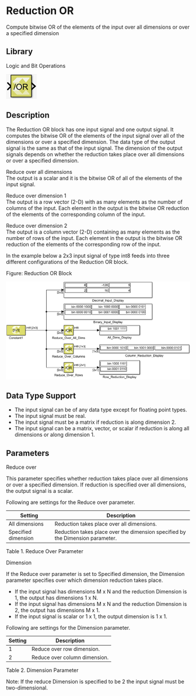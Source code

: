# Reduction OR

Compute bitwise OR of the elements of the input over all dimensions or
over a specified dimension

## Library

Logic and Bit Operations

![](./Images/rmt1532106555838.png)

## Description

The Reduction OR block has one input signal and one output signal. It
computes the bitwise OR of the elements of the input signal over all of
the dimensions or over a specified dimension. The data type of the
output signal is the same as that of the input signal. The dimension of
the output signals depends on whether the reduction takes place over all
dimensions or over a specified dimension.

Reduce over all dimensions  
The output is a scalar and it is the bitwise OR of all of the elements
of the input signal.

Reduce over dimension 1  
The output is a row vector (2-D) with as many elements as the number of
columns of the input. Each element in the output is the bitwise OR
reduction of the elements of the corresponding column of the input.

Reduce over dimension 2  
The output is a column vector (2-D) containing as many elements as the
number of rows of the input. Each element in the output is the bitwise
OR reduction of the elements of the corresponding row of the input.

In the example below a 2x3 input signal of type int8 feeds into three
different configurations of the Reduction OR block.

Figure: Reduction OR Block

![](./Images/nck1532106555832.png)

## Data Type Support

- The input signal can be of any data type except for floating point
  types.
- The input signal must be real.
- The input signal must be a matrix if reduction is along dimension 2.
- The input signal can be a matrix, vector, or scalar if reduction is
  along all dimensions or along dimension 1.

## Parameters

Reduce over

This parameter specifies whether reduction takes place over all
dimensions or over a specified dimension. If reduction is specified over
all dimensions, the output signal is a scalar.

Following are settings for the Reduce over parameter.

| Setting             | Description                                                                    |
|---------------------|--------------------------------------------------------------------------------|
| All dimensions      | Reduction takes place over all dimensions.                                     |
| Specified dimension | Reduction takes place over the dimension specified by the Dimension parameter. |

Table 1. Reduce Over Parameter

Dimension

If the Reduce over parameter is set to Specified dimension, the
Dimension parameter specifies over which dimension reduction takes
place.

- If the input signal has dimensions M x N and the reduction Dimension
  is 1, the output has dimensions 1 x N.
- If the input signal has dimensions M x N and the reduction Dimension
  is 2, the output has dimensions M x 1.
- If the input signal is scalar or 1 x 1, the output dimension is 1 x 1.

Following are settings for the Dimension parameter.

| Setting | Description                   |
|---------|-------------------------------|
| 1       | Reduce over row dimension.    |
| 2       | Reduce over column dimension. |

Table 2. Dimension Parameter

Note: If the reduce Dimension is specified to be 2 the input signal must
be two-dimensional.
